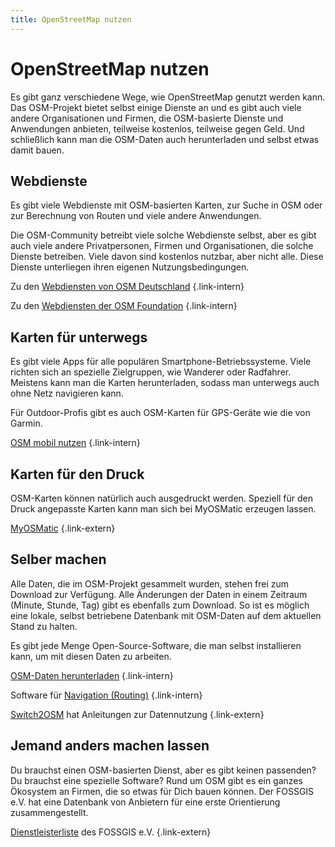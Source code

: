 ```yaml
---
title: OpenStreetMap nutzen
---
```


# OpenStreetMap nutzen

Es gibt ganz verschiedene Wege, wie OpenStreetMap genutzt werden kann. Das
OSM-Projekt bietet selbst einige Dienste an und es gibt auch viele andere
Organisationen und Firmen, die OSM-basierte Dienste und Anwendungen anbieten,
teilweise kostenlos, teilweise gegen Geld. Und schließlich kann man die
OSM-Daten auch herunterladen und selbst etwas damit bauen.

## Webdienste

Es gibt viele Webdienste mit OSM-basierten Karten, zur Suche in OSM oder
zur Berechnung von Routen und viele andere Anwendungen.

Die OSM-Community betreibt viele solche Webdienste selbst, aber es gibt auch
viele andere Privatpersonen, Firmen und Organisationen, die solche Dienste
betreiben. Viele davon sind kostenlos nutzbar, aber nicht alle.
Diese Dienste unterliegen ihren eigenen Nutzungsbedingungen.

Zu den [Webdiensten von OSM Deutschland](dienste-osm-de)
{.link-intern}

Zu den [Webdiensten der OSM Foundation](dienste-osm-org)
{.link-intern}

## Karten für unterwegs

Es gibt viele Apps für alle populären Smartphone-Betriebssysteme. Viele richten
sich an spezielle Zielgruppen, wie Wanderer oder Radfahrer. Meistens kann man
die Karten herunterladen, sodass man unterwegs auch ohne Netz navigieren kann.

Für Outdoor-Profis gibt es auch OSM-Karten für GPS-Geräte wie die von Garmin.

[OSM mobil nutzen](/nutzen/mobil/)
{.link-intern}

## Karten für den Druck

OSM-Karten können natürlich auch ausgedruckt werden. Speziell für den Druck
angepasste Karten kann man sich bei MyOSMatic erzeugen lassen.

[MyOSMatic](https://print.get-map.org/)
{.link-extern}

## Selber machen

Alle Daten, die im OSM-Projekt gesammelt wurden, stehen frei zum Download zur
Verfügung. Alle Änderungen der Daten in einem Zeitraum (Minute, Stunde, Tag)
gibt es ebenfalls zum Download. So ist es möglich eine lokale, selbst
betriebene Datenbank mit OSM-Daten auf dem aktuellen Stand zu halten.

Es gibt jede Menge Open-Source-Software, die man selbst installieren kann,
um mit diesen Daten zu arbeiten.

[OSM-Daten herunterladen](/nutzen/daten/)
{.link-intern}

Software für [Navigation (Routing)](/nutzen/navigation/)
{.link-intern}

[Switch2OSM](https://switch2osm.org/) hat Anleitungen zur Datennutzung
{.link-extern}

## Jemand anders machen lassen

Du brauchst einen OSM-basierten Dienst, aber es gibt keinen passenden? Du
brauchst eine spezielle Software? Rund um OSM gibt es ein ganzes Ökosystem an
Firmen, die so etwas für Dich bauen können. Der FOSSGIS e.V. hat eine
Datenbank von Anbietern für eine erste Orientierung zusammengestellt.

[Dienstleisterliste](https://dienstleister.fossgis.de/) des FOSSGIS e.V.
{.link-extern}

